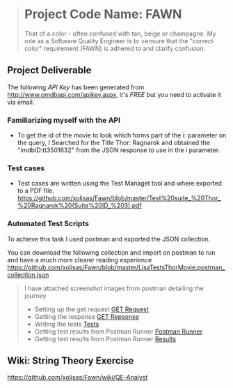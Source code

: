 
># **Project Code Name: FAWN**
>That of a color - often confused with tan, beige or champagne. My role as a Software Quality Engineer is to >ensure that the "correct color" requirement (FAWN) is adhered to and clarify confusion.

## Project Deliverable

The following _API Key_ has been generated from http://www.omdbapi.com/apikey.aspx, it's _FREE_ but you need to activate it via email.

### Familiarizing myself with the API

- To get the id of the movie to look which forms part of the i: parameter on the query, I Searched for the Title Thor: Ragnarok and obtained the "imdbID:tt3501632" from the JSON response to use in the i parameter.


### **Test cases**
- Test cases are written using the Test Managet tool and where exported to a PDF file.
https://github.com/xolisas/Fawn/blob/master/Test%20suite_%20Thor_%20Ragnarok%20(Suite%20ID_%203).pdf

### Automated Test Scripts
To achieve this task I used postman and exported the JSON collection.

You can download the following collection and import on postman to run and have a much more clearer reading experience https://github.com/xolisas/Fawn/blob/master/LisaTestsThorMovie.postman_collection.json

> I have attached screenshot images from postman detailing the journey
> - Setting up the get request [GET Request](https://github.com/xolisas/Fawn/blob/master/Images/GETRequest.PNG)
>- Getting the response [GET Repsonse](https://github.com/xolisas/Fawn/blob/master/Images/GETResponse.PNG)
>- Writing the tests [Tests](https://github.com/xolisas/Fawn/blob/master/Images/PostmanTests.PNG)
>- Getting test results from Postman Runner [Postman Runner](https://github.com/xolisas/Fawn/blob/master/Images/PostmanRunner.PNG)
>- Getting test results from Postman Runner [Results](https://github.com/xolisas/Fawn/blob/master/Images/TestResults.PNG)


## Wiki: String Theory Exercise
https://github.com/xolisas/Fawn/wiki/QE-Analyst
